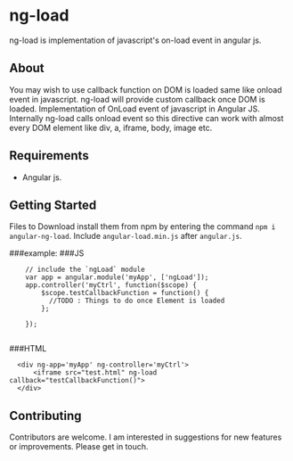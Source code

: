 # ng-load
ng-load is implementation of javascript's on-load event in angular js.

## About
You may wish to use callback function on DOM is loaded same like onload event in javascript. ng-load will provide custom callback once DOM is loaded. Implementation of OnLoad event of javascript in Angular JS. Internally ng-load calls onload event so this directive can work with almost every DOM element like div, a, iframe, body, image etc.

## Requirements
* Angular js.

## Getting Started
Files to Download
install them from npm by entering the command ```npm i angular-ng-load```.
Include `angular-load.min.js` after `angular.js`.

###example:
###JS
```
	// include the `ngLoad` module
	var app = angular.module('myApp', ['ngLoad']);
	app.controller('myCtrl', function($scope) {
		$scope.testCallbackFunction = function() {
		  //TODO : Things to do once Element is loaded
		};

	});  
 
```
###HTML 
```
  <div ng-app='myApp' ng-controller='myCtrl'> 
      <iframe src="test.html" ng-load callback="testCallbackFunction()">  
  </div>
```  
 ## Contributing
Contributors are welcome. I am interested in suggestions for new features or improvements. Please get in touch.
